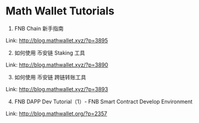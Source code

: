 # Math Wallet Tutorials

1. FNB Chain 新手指南

Link: <http://blog.mathwallet.xyz/?p=3895>

2. 如何使用 币安链 Staking 工具

Link: <http://blog.mathwallet.xyz/?p=3890>

3. 如何使用 币安链 跨链转账工具

Link: <http://blog.mathwallet.xyz/?p=3893>

4. FNB DAPP Dev Tutorial（1）- FNB Smart Contract Develop Environment

Link: <http://blog.mathwallet.org/?p=2357>